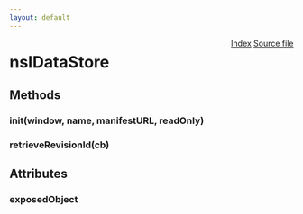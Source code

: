 ```yaml
---
layout: default
---
```

<div class='links' style='float:right'><a href="../index.html">Index</a>
<a href="http://dxr.mozilla.org/mozilla-central/source/dom/datastore/nsIDataStore.idl">Source file</a>
</div>

# nsIDataStore #

## Methods ##

### init(window, name, manifestURL, readOnly) ###

### retrieveRevisionId(cb) ###

## Attributes ##

### exposedObject ###
